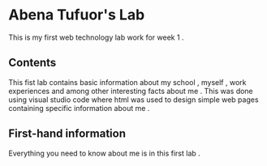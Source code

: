 # Abena Tufuor's Lab

This is my first web technology lab work for week 1 .

## Contents

This fist lab contains basic information about my school , myself , work experiences and among other 
interesting facts about me . This was done using visual studio code where html was used to design 
simple web pages containing specific information about me . 

## First-hand information

Everything you need to know about me is in this first lab .